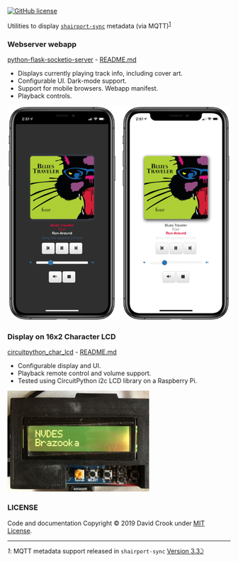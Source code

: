 [![GitHub license](https://img.shields.io/github/license/idcrook/shairport-sync-mqtt-display.svg)](https://github.com/idcrook/shairport-sync-mqtt-display/blob/main/LICENSE)

Utilities to display [`shairport-sync`](https://github.com/mikebrady/shairport-sync) metadata (via MQTT)<sup id="a1">[1](#f1)</sup>

### Webserver webapp

[python-flask-socketio-server](python-flask-socketio-server/) - [README.md](python-flask-socketio-server/README.md)

-	Displays currently playing track info, including cover art.
-	Configurable UI. Dark-mode support.
-	Support for mobile browsers. Webapp manifest.
-	Playback controls.

![Screenshot - Opposing screenshots in dark mode and light mode](python-flask-socketio-server/framed_screenshots.png "Dark mode and Light mode on iPhone 11 Pro")

### Display on 16x2 Character LCD

[circuitpython_char_lcd](circuitpython_char_lcd/) - [README.md](circuitpython_char_lcd/README.md)

-	Configurable display and UI.
-	Playback remote control and volume support.
-	Tested using CircuitPython i2c LCD library on a Raspberry Pi.

![Photo - Running on as Raspberry Pi](circuitpython_char_lcd/photo1.jpg "Running on a Pi with 16x2 Character LCD display")

### LICENSE

Code and documentation Copyright © 2019 David Crook under [MIT License](LICENSE).

---

<i id="f1">1</i>: MQTT metadata support released in `shairport-sync` [Version 3.3](https://github.com/mikebrady/shairport-sync/releases/tag/3.3)[⤸](#a1)
